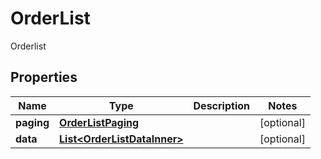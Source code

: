 

# OrderList

Orderlist

## Properties

| Name | Type | Description | Notes |
|------------ | ------------- | ------------- | -------------|
|**paging** | [**OrderListPaging**](OrderListPaging.md) |  |  [optional] |
|**data** | [**List&lt;OrderListDataInner&gt;**](OrderListDataInner.md) |  |  [optional] |



